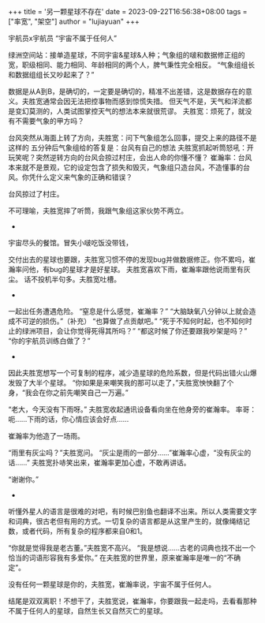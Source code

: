 +++
title = '另一颗星球不存在'
date = 2023-09-22T16:56:38+08:00
tags = ["率宽", "架空"]
author = "lujiayuan"
+++

宇航员x宇航员
“宇宙不属于任何人”


绿洲空间站：接单造星球，不同宇宙&星球&人种；气象组的啵和数据修正组的宽，职级相同、能力相同、年龄相同的两个人，脾气秉性完全相反。
“气象组组长和数据组组长又吵起来了？”

数据是从A到B，是确切的，一定要是确切的，精准不出差错，这是数据存在的意义。夫胜宽通常会因无法把控事物而感到惊慌失措。
但天气不是，天气和洋流都是变幻莫测的，人类试图掌控天气的想法本来就很荒谬。
夫胜宽：烦死了，就没有不需要气象的甲方吗？

台风突然从海面上转了方向，夫胜宽：问下气象组怎么回事，提交上来的路径不是这样的
五分钟后气象组给的答复是：台风有自己的想法
夫胜宽抓起听筒怒吼：开玩笑呢？突然逆转方向的台风会掠过村庄，会出人命的你懂不懂？
崔瀚率：台风本来就不是景观，它的设定包含了损失和毁灭，气象组只造台风，不造懂事的台风。你凭什么定义来气象的正确和错误？

台风掠过了村庄。

不可理喻，夫胜宽摔了听筒，我跟气象组这家伙势不两立。

-

宇宙尽头的餐馆。冒失小啵吃饭没带钱，

交付出去的星球也要跟，夫胜宽习惯不停的发现bug并做数据修正。你不累吗，崔瀚率问他，有bug的星球才是好星球。
夫胜宽喜欢下雨，崔瀚率跟他说雨里有灰尘。
话不投机半句多。夫胜宽吐槽。


-

一起出任务遭遇危险。
“窒息是什么感觉，崔瀚率？”
“大脑缺氧八分钟以上就会造成不可逆的损伤。”（补充）
“也算做了点贡献吧。”
“死于不知何时起，也不知何时止的绿洲项目，会让你觉得死得其所吗？”
“都这时候了你还要跟我吵架是吗？”
“你的宇航员训练白做了？”

-

因此夫胜宽想写一个可复制的程序，减少造星球的危险系数，但是代码出错火山爆发毁了大半个星球。
“你如果是来嘲笑我的那可以走了，”夫胜宽怏怏翻了个身，“我会在你之前先嘲笑自己一万遍。”


“老大，今天没有下雨呀。”
夫胜宽收起通讯设备看向坐在他身旁的崔瀚率。
率哥：呃……下雨的话，你心情应该会好点……

崔瀚率为他造了一场雨。

“雨里有灰尘吗？”夫胜宽问。
“灰尘是雨的一部分……”崔瀚率心虚，“没有灰尘的话……”
夫胜宽扑哧笑出来，崔瀚率更加心虚，不敢再讲话。

“谢谢你。”

-

听懂外星人的语言是很难的对吧，有时候巴别鱼也翻译不出来。所以人类需要文字和词典，很古老但有用的方式。一切复杂的语言都是从这里产生的，就像绳结记数，或者代码，所有复杂的程序都来自0和1。

“你就是觉得我是老古董。”夫胜宽不高兴。
“我是想说……古老的词典也找不出一个恰当的词语形容我有多爱你。”
在夫胜宽的世界里，原来崔瀚率是唯一的“不确定”。


没有任何一颗星球是你的，夫胜宽，崔瀚率说，宇宙不属于任何人。

结尾是双双离职！不想干了，夫胜宽说，崔瀚率，你要跟我一起走吗，去看看那种不属于任何人的星球，自然生长又自然灭亡的星球。
